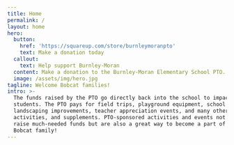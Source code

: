 ```yaml
---
title: Home
permalink: /
layout: home
hero:
  button:
    href: 'https://squareup.com/store/burnleymoranpto'
    text: Make a donation today
  callout:
    text: Help support Burnley-Moran
  content: Make a donation to the Burnley-Moran Elementary School PTO.
  image: /assets/img/hero.jpg
tagline: Welcome Bobcat families!
intro: >-
  The funds raised by the PTO go directly back into the school to impact all BME
  students. The PTO pays for field trips, playground equipment, school
  landscaping improvements, teacher appreciation events, and many other events,
  activities, and supplements. PTO-sponsored activities and events not only
  raise much-needed funds but are also a great way to become a part of the
  Bobcat family!
---
```


